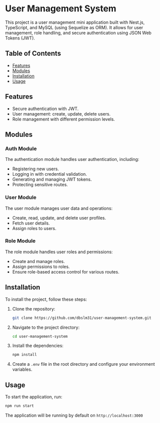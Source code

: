 # User Management System

This project is a user management mini application built with Nest.js, TypeScript, and MySQL (using Sequelize as ORM). It allows for user management, role handling, and secure authentication using JSON Web Tokens (JWT).

## Table of Contents

- [Features](#features)
- [Modules](#modules)
- [Installation](#installation)
- [Usage](#usage)


## Features

- Secure authentication with JWT.
- User management: create, update, delete users.
- Role management with different permission levels.

## Modules

### Auth Module

The authentication module handles user authentication, including:

- Registering new users.
- Logging in with credential validation.
- Generating and managing JWT tokens.
- Protecting sensitive routes.

### User Module

The user module manages user data and operations:

- Create, read, update, and delete user profiles.
- Fetch user details.
- Assign roles to users.

### Role Module

The role module handles user roles and permissions:

- Create and manage roles.
- Assign permissions to roles.
- Ensure role-based access control for various routes.

## Installation

To install the project, follow these steps:

1. Clone the repository:
   ```bash
   git clone https://github.com/dbslm31/user-management-system.git

2. Navigate to the project directory:
   ```bash
   cd user-management-system

3. Install the dependencies:
   ```bash
   npm install

4. Create a `.env` file in the root directory and configure your environment variables.


## Usage
To start the application, run:
   ```bash
   npm run start
```
The application will be running by default on `http://localhost:3000`

